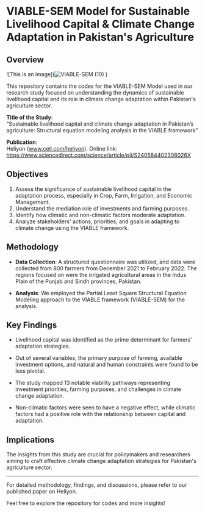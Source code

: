 
# VIABLE-SEM Model for Sustainable Livelihood Capital & Climate Change Adaptation in Pakistan's Agriculture

## Overview
![This is an image](![VIABLE-SEM (10)](https://github.com/mobeenuos/VIABLE-SEM/assets/67826578/ca5209b0-ff93-420a-8c11-6c6f184fba67)
)

This repository contains the codes for the VIABLE-SEM Model used in our research study focused on understanding the dynamics of sustainable livelihood capital and its role in climate change adaptation within Pakistan's agriculture sector.

**Title of the Study**:  
"Sustainable livelihood capital and climate change adaptation in Pakistan’s agriculture: Structural equation modeling analysis in the VIABLE framework"

**Publication**:  
Heliyon (www.cell.com/heliyon). Online link: https://www.sciencedirect.com/science/article/pii/S240584402308026X

## Objectives

1. Assess the significance of sustainable livelihood capital in the adaptation process, especially in Crop, Farm, Irrigation, and Economic Management.
2. Understand the mediation role of investments and farming purposes.
3. Identify how climatic and non-climatic factors moderate adaptation.
4. Analyze stakeholders' actions, priorities, and goals in adapting to climate change using the VIABLE framework.

## Methodology

- **Data Collection**: A structured questionnaire was utilized, and data were collected from 800 farmers from December 2021 to February 2022. The regions focused on were the irrigated agricultural areas in the Indus Plain of the Punjab and Sindh provinces, Pakistan.
  
- **Analysis**: We employed the Partial Least Square Structural Equation Modeling approach to the VIABLE framework (VIABLE-SEM) for the analysis.

## Key Findings

- Livelihood capital was identified as the prime determinant for farmers’ adaptation strategies.
  
- Out of several variables, the primary purpose of farming, available investment options, and natural and human constraints were found to be less pivotal.
  
- The study mapped 13 notable viability pathways representing investment priorities, farming purposes, and challenges in climate change adaptation.
  
- Non-climatic factors were seen to have a negative effect, while climatic factors had a positive role with the relationship between capital and adaptation.

## Implications

The insights from this study are crucial for policymakers and researchers aiming to craft effective climate change adaptation strategies for Pakistan's agriculture sector.

---

For detailed methodology, findings, and discussions, please refer to our published paper on Heliyon.

Feel free to explore the repository for codes and more insights!
